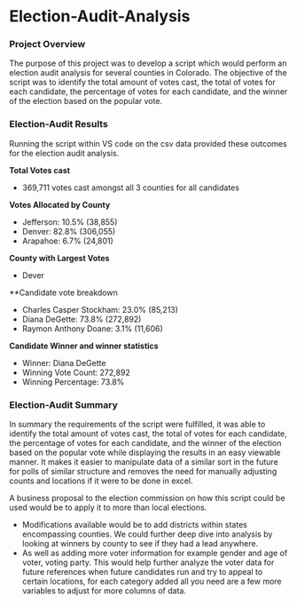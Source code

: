 # Election-Audit-Analysis
### Project Overview

The purpose of this project was to develop a script which would perform an election audit analysis for several counties in Colorado. The objective of the script was to identify the total amount of votes cast, the total of votes for each candidate, the percentage of votes for each candidate, and the winner of the election based on the popular vote.

### Election-Audit Results 

Running the script within VS code on the csv data provided these outcomes for the election audit analysis.

**Total Votes cast**
* 369,711 votes cast amongst all 3 counties for all candidates

**Votes Allocated by County**
* Jefferson: 10.5% (38,855)
* Denver: 82.8% (306,055)
* Arapahoe: 6.7% (24,801)

**County with Largest Votes**
* Dever

**Candidate vote breakdown
* Charles Casper Stockham: 23.0% (85,213)
* Diana DeGette: 73.8% (272,892)
* Raymon Anthony Doane: 3.1% (11,606)

**Candidate Winner and winner statistics**
* Winner: Diana DeGette
* Winning Vote Count: 272,892
* Winning Percentage: 73.8%

### Election-Audit Summary

In summary the requirements of the script were fulfilled, it was able to identify the total amount of votes cast, the total of votes for each candidate, the percentage of votes for each candidate, and the winner of the election based on the popular vote while displaying the results in an easy viewable manner. It makes it easier to manipulate data of a similar sort in the future for polls of similar structure and removes the need for manually adjusting counts and locations if it were to be done in excel. 

A business proposal to the election commission on how this script could be used would be to apply it to more than local elections.
* Modifications available would be to add districts within states encompassing counties. We could further deep dive into analysis by looking at winners by county to see if they had a lead anywhere.
* As well as adding more voter information for example gender and age of voter, voting party. This would help further analyze the voter data for future references when future candidates run and try to appeal to certain locations, for each category added all you need are a few more variables to adjust for more columns of data.

